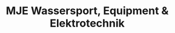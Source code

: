 ---
title: "MJE Wassersport, Equipment & Elektrotechnik"
url: /waldeck/mje-wassersport-equipment-und-elektrotechnik/
shop: Angeln
---